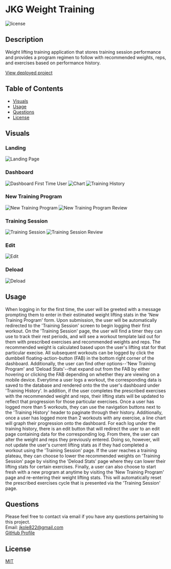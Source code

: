 # JKG Weight Training

![license](https://img.shields.io/static/v1?label=license&message=MIT&color=green&style=for-the-badge)

## Description

Weight lifting training application that stores training session performance and provides a program regimen to follow with recommended weights, reps, and exercises based on performance history.

[View deployed project](https://jkg-workout-app.herokuapp.com/)

## Table of Contents

- [Visuals](#visuals)
- [Usage](#usage)
- [Questions](#questions)
- [License](#license)

## Visuals

### Landing

![Landing Page](/client/public/images/Landing.png)

### Dashboard

![Dashboard First Time User](/client/public/images/DashboardFirstTime.png)
![Chart](/client/public/images/Chart.png)
![Training History](/client/public/images/TrainingHistory.png)

### New Training Program

![New Training Program](/client/public/images/WorkoutForm.png)
![New Training Program Review](/client/public/images/WorkoutFormReview.png)

### Training Session

![Training Session](/client/public/images/WorkoutLog.png)
![Training Session Review](/client/public/images/WorkoutLogReview.png)

### Edit

![Edit](/client/public/images/Edit.png)

### Deload

![Deload](/client/public/images/Deload.png)

## Usage

When logging in for the first time, the user will be greeted with a message prompting them to enter in their estimated weight lifting stats in the 'New Training Program' form. Upon submission, the user will be automatically redirected to the 'Training Session' screen to begin logging their first workout. On the 'Training Session' page, the user will find a timer they can use to track their rest periods, and will see a workout template laid out for them with prescribed exercises and recommended weights and reps. The recommended weight is calculated based upon the user's lifting stat for that particular execise. All subsequent workouts can be logged by click the dumbbell floating-action-button (FAB) in the bottom right corner of the dashboard. Additionally, the user can find other options--'New Training Program' and 'Deload Stats'--that expand out from the FAB by either hovering or clicking the FAB depending on whether they are viewing on a mobile device. Everytime a user logs a workout, the corresponding data is saved to the database and rendered onto the the user's dashboard under 'Training History'. In addition, if the user completes the prescribed exercises with the recommended weight and reps, their lifting stats will be updated to reflect that progression for those particular exercises. Once a user has logged more than 5 workouts, they can use the navigation buttons next to the 'Training History' header to paginate through their history. Additionally, once a user has logged more than 2 workouts with any exercise, a line chart will graph their progression onto the dashboard. For each log under the training history, there is an edit button that will redirect the user to an edit page containing data for the corresponding log. From there, the user can alter the weight and reps they previously entered. Doing so, however, will not update the user's current lifting stats as if they had completed a workout using the 'Training Session' page. If the user reaches a training plateau, they can choose to lower the recommended weights on 'Training Session' page by visiting the 'Deload Stats' page where they can lower their lifting stats for certain exercises. Finally, a user can also choose to start fresh with a new program at anytime by visiting the 'New Training Program' page and re-entering their weight lifting stats. This will automatically reset the prescribed exercises cycle that is presented via the 'Training Session' page.

## Questions

Please feel free to contact via email if you have any questions pertaining to this project.  
Email: jkole822@gmail.com  
[GitHub Profile](https://github.com/jkole822)

## License

[MIT](https://choosealicense.com/licenses/mit)
